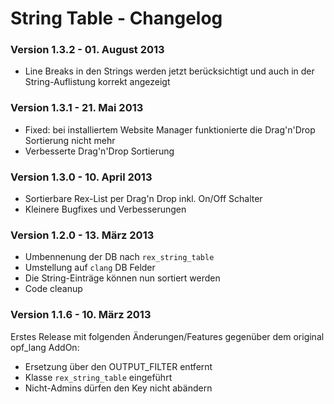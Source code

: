 String Table - Changelog
========================

### Version 1.3.2 - 01. August 2013

* Line Breaks in den Strings werden jetzt berücksichtigt und auch in der String-Auflistung korrekt angezeigt

### Version 1.3.1 - 21. Mai 2013

* Fixed: bei installiertem Website Manager funktionierte die Drag'n'Drop Sortierung nicht mehr
* Verbesserte Drag'n'Drop Sortierung 

### Version 1.3.0 - 10. April 2013

* Sortierbare Rex-List per Drag'n Drop inkl. On/Off Schalter
* Kleinere Bugfixes und Verbesserungen

### Version 1.2.0 - 13. März 2013

* Umbennenung der DB nach `rex_string_table`
* Umstellung auf `clang` DB Felder
* Die String-Einträge können nun sortiert werden
* Code cleanup

### Version 1.1.6 - 10. März 2013

Erstes Release mit folgenden Änderungen/Features gegenüber dem original opf_lang AddOn:

* Ersetzung über den OUTPUT_FILTER entfernt
* Klasse `rex_string_table` eingeführt
* Nicht-Admins dürfen den Key nicht abändern


